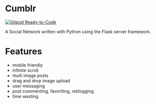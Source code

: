 # Cumblr

[![Gitpod Ready-to-Code](https://img.shields.io/badge/Gitpod-Ready--to--Code-blue?logo=gitpod)](https://gitpod.io/#https://github.com/CSBar/Cumblr) 

A Social Network written with Python using the Flask server framework.

# Features
* mobile friendly
* infinite scroll
* multi image posts
* drag and drop image upload
* user messaging
* post commenting, favoriting, reblogging
* time wasting
